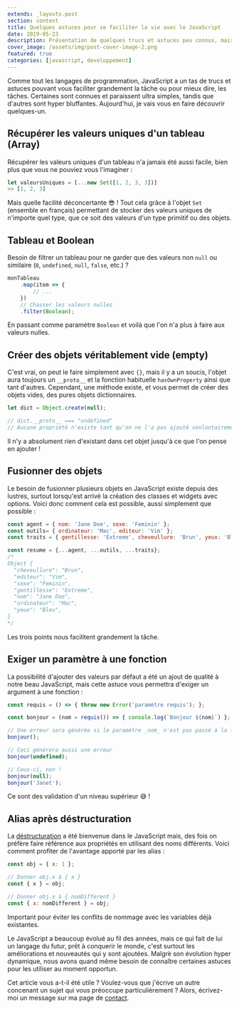 ```yaml
---
extends: _layouts.post
section: content
title: Quelques astuces pour se faciliter la vie avec le JavaScript
date: 2019-05-23
description: Présentation de quelques trucs et astuces peu connus, mais pouvant vous faciliter grandement la tâche.
cover_image: /assets/img/post-cover-image-2.png
featured: true
categories: [javascript, developpement]
---
```


Comme tout les langages de programmation, JavaScript a un tas de trucs et astuces pouvant vous faciliter grandement la tâche ou pour mieux dire, les tâches. Certaines sont connues et paraissent ultra simples, tandis que d'autres sont hyper bluffantes. Aujourd'hui, je vais vous en faire découvrir quelques-un.

## Récupérer les valeurs uniques d'un tableau (Array)

Récupérer les valeurs uniques d'un tableau n'a jamais été aussi facile, bien plus que vous ne pouviez vous l'imaginer :

```js
let valeursUniques = [...new Set([1, 2, 3, 3])]
>> [1, 2, 3]
```
Mais quelle facilité déconcertante 😎 ! Tout cela grâce à l'objet `Set` (ensemble en français) permettant de stocker des valeurs uniques de n'importe quel type, que ce soit des valeurs d'un type primitif ou des objets.

## Tableau et Boolean

Besoin de filtrer un tableau pour ne garder que des valeurs non `null` ou similaire (`0`,  `undefined`,  `null`,  `false`, etc.) ?
```js
monTableau
    .map(item => {
        // ...
    })
    // Chasser les valeurs nulles
    .filter(Boolean);
```
En passant comme paramètre `Boolean` et voilà que l'on n'a plus à faire aux valeurs nulles.

## Créer des objets véritablement vide (empty)

C'est vrai, on peut le faire simplement avec `{}`, mais il y a un soucis, l'objet aura toujours un `__proto__` et la fonction habituelle `hasOwnProperty` ainsi que tant d'autres. Cependant, une méthode existe, et vous permet de créer des objets vides, des pures objets dictionnaires.
```js
let dict = Object.create(null);

// dict.__proto__ === "undefined"
// Aucune propriété n'existe tant qu'on ne l'a pas ajouté vonlontairement
```
Il n'y a absolument rien d'existant dans cet objet jusqu'à ce que l'on pense en ajouter !

## Fusionner des objets

Le besoin de fusionner plusieurs objets en JavaScript existe depuis des lustres, surtout lorsqu'est arrivé la création des classes et widgets avec options. Voici donc comment cela est possible, aussi simplement que possible :
```js
const agent = { nom: 'Jane Doe', sexe: 'Feminin' };
const outils= { ordinateur: 'Mac', editeur: 'Vim' };
const traits = { gentillesse: 'Extreme', cheveullure: 'Brun', yeux: 'Bleu' };

const resume = {...agent, ...outils, ...traits};
/*
Object {
  "cheveullure": "Brun",
  "editeur": "Vim",
  "sexe": "Feminin",
  "gentillesse": "Extreme",
  "nom": "Jane Doe",
  "ordinateur": "Mac",
  "yeux": "Bleu",
}
*/
```
Les trois points nous facilitent grandement la tâche.

## Exiger un paramètre à une fonction

La possibilité d'ajouter des valeurs par défaut a été un ajout de qualité à notre beau JavaScript, mais cette astuce vous permettra d'exiger un argument à une fonction :
```js
const requis = () => { throw new Error('paramètre requis'); };

const bonjour = (nom = requis()) => { console.log(`Bonjour ${nom}`) };

// Une erreur sera générée si le paramètre _nom_ n'est pas passé à la fonction
bonjour();

// Ceci générera aussi une erreur
bonjour(undefined);

// Ceux-ci, non !
bonjour(null);
bonjour('Janet');
```
Ce sont des validation d'un niveau supérieur 😅 !

## Alias après déstructuration

La [déstructuration](https://developer.mozilla.org/fr/docs/Web/JavaScript/Reference/Op%C3%A9rateurs/Affecter_par_d%C3%A9composition) a été bienvenue dans le JavaScript mais, des fois on préfère faire référence aux propriétés en utilisant des noms différents. Voici comment profiter de l'avantage apporté par les alias :
```js
const obj = { x: 1 };

// Donner obj.x à { x }
const { x } = obj;

// Donner obj.x à { nomDifferent }
const { x: nomDifferent } = obj;
```
Important pour éviter les conflits de nommage avec les variables déjà existantes.

Le JavaScript a beaucoup évolué au fil des années, mais ce qui fait de lui un langage du futur, prêt à conquerir le monde, c'est surtout les améliorations et nouveautés qui y sont ajoutées. Malgrè son évolution hyper dynamique, nous avons quand même besoin de connaître certaines astuces pour les utiliser au moment opportun.

Cet article vous a-t-il été utile ? Voulez-vous que j'écrive un autre concenant un sujet qui vous préoccupe particulièrement ? Alors, écrivez-moi un message sur ma page de [contact](/contact).
